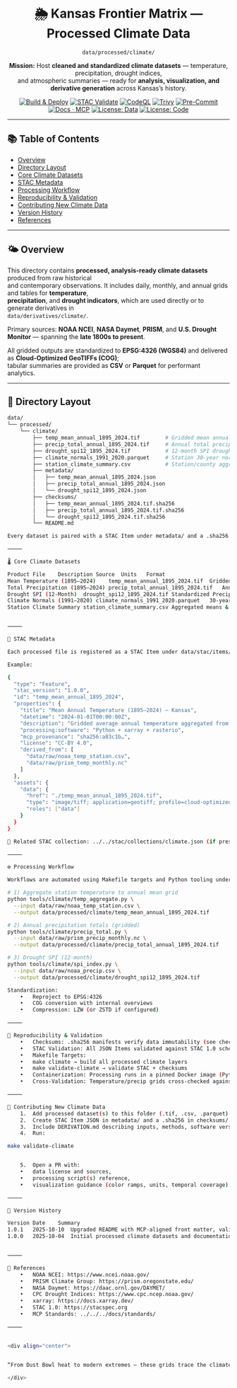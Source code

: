 <div align="center">

# 🌦️ Kansas Frontier Matrix — Processed Climate Data  
`data/processed/climate/`

**Mission:** Host **cleaned and standardized climate datasets** — temperature, precipitation, drought indices,  
and atmospheric summaries — ready for **analysis, visualization, and derivative generation** across Kansas’s history.

[![Build & Deploy](https://github.com/bartytime4life/Kansas-Frontier-Matrix/actions/workflows/site.yml/badge.svg)](../../../.github/workflows/site.yml)
[![STAC Validate](https://github.com/bartytime4life/Kansas-Frontier-Matrix/actions/workflows/stac-validate.yml/badge.svg)](../../../.github/workflows/stac-validate.yml)
[![CodeQL](https://github.com/bartytime4life/Kansas-Frontier-Matrix/actions/workflows/codeql.yml/badge.svg)](../../../.github/workflows/codeql.yml)
[![Trivy](https://github.com/bartytime4life/Kansas-Frontier-Matrix/actions/workflows/trivy.yml/badge.svg)](../../../.github/workflows/trivy.yml)
[![Pre-Commit](https://github.com/bartytime4life/Kansas-Frontier-Matrix/actions/workflows/pre-commit.yml/badge.svg)](../../../.github/workflows/pre-commit.yml)
[![Docs · MCP](https://img.shields.io/badge/Docs-MCP-blue)](../../../docs/)
[![License: Data](https://img.shields.io/badge/License-CC--BY%204.0-green)](../../../LICENSE)
[![License: Code](https://img.shields.io/badge/License-MIT-yellow)](../../../LICENSE)

</div>

---

## 📚 Table of Contents
- [Overview](#overview)
- [Directory Layout](#directory-layout)
- [Core Climate Datasets](#core-climate-datasets)
- [STAC Metadata](#stac-metadata)
- [Processing Workflow](#processing-workflow)
- [Reproducibility & Validation](#reproducibility--validation)
- [Contributing New Climate Data](#contributing-new-climate-data)
- [Version History](#version-history)
- [References](#references)

---

## 🌤️ Overview

This directory contains **processed, analysis-ready climate datasets** produced from raw historical  
and contemporary observations. It includes daily, monthly, and annual grids and tables for **temperature**,  
**precipitation**, and **drought indicators**, which are used directly or to generate derivatives in  
`data/derivatives/climate/`.

Primary sources: **NOAA NCEI**, **NASA Daymet**, **PRISM**, and **U.S. Drought Monitor** — spanning the **late 1800s to present**.

All gridded outputs are standardized to **EPSG:4326 (WGS84)** and delivered as **Cloud-Optimized GeoTIFFs (COG)**;  
tabular summaries are provided as **CSV** or **Parquet** for performant analytics.

---

## 🧱 Directory Layout

```bash
data/
└── processed/
    └── climate/
        ├── temp_mean_annual_1895_2024.tif        # Gridded mean annual temperature (°C)
        ├── precip_total_annual_1895_2024.tif     # Annual total precipitation (mm)
        ├── drought_spi12_1895_2024.tif           # 12-month SPI drought index (unitless)
        ├── climate_normals_1991_2020.parquet     # Station 30-year normals
        ├── station_climate_summary.csv           # Station/county aggregated stats
        ├── metadata/
        │   ├── temp_mean_annual_1895_2024.json
        │   ├── precip_total_annual_1895_2024.json
        │   └── drought_spi12_1895_2024.json
        ├── checksums/
        │   ├── temp_mean_annual_1895_2024.tif.sha256
        │   ├── precip_total_annual_1895_2024.tif.sha256
        │   └── drought_spi12_1895_2024.tif.sha256
        └── README.md

Every dataset is paired with a STAC Item under metadata/ and a .sha256 checksum under checksums/.

⸻

🌡️ Core Climate Datasets

Product	File	Description	Source	Units	Format
Mean Temperature (1895–2024)	temp_mean_annual_1895_2024.tif	Gridded mean annual temperature across Kansas	NOAA NCEI · PRISM	°C	GeoTIFF (COG)
Total Precipitation (1895–2024)	precip_total_annual_1895_2024.tif	Annual precipitation sums interpolated from stations	NOAA NCEI · Daymet	mm	GeoTIFF (COG)
Drought SPI (12-Month)	drought_spi12_1895_2024.tif	Standardized Precipitation Index (12-month accumulation)	NOAA CPC	index	GeoTIFF (COG)
Climate Normals (1991–2020)	climate_normals_1991_2020.parquet	30-year temperature & precipitation normals per station	NOAA NCEI	°C, mm	Parquet
Station Climate Summary	station_climate_summary.csv	Aggregated means & extremes by county/station	Derived	°C, mm	CSV


⸻

🧩 STAC Metadata

Each processed file is registered as a STAC Item under data/stac/items/climate_* with full lineage.

Example:

{
  "type": "Feature",
  "stac_version": "1.0.0",
  "id": "temp_mean_annual_1895_2024",
  "properties": {
    "title": "Mean Annual Temperature (1895–2024) – Kansas",
    "datetime": "2024-01-01T00:00:00Z",
    "description": "Gridded average annual temperature aggregated from NOAA NCEI and PRISM datasets; baseline 1991–2020.",
    "processing:software": "Python + xarray + rasterio",
    "mcp_provenance": "sha256:a83c1b…",
    "license": "CC-BY 4.0",
    "derived_from": [
      "data/raw/noaa_temp_station.csv",
      "data/raw/prism_temp_monthly.nc"
    ]
  },
  "assets": {
    "data": {
      "href": "./temp_mean_annual_1895_2024.tif",
      "type": "image/tiff; application=geotiff; profile=cloud-optimized",
      "roles": ["data"]
    }
  }
}

🔗 Related STAC collection: ../../stac/collections/climate.json (if present).

⸻

⚙️ Processing Workflow

Workflows are automated using Makefile targets and Python tooling under tools/climate/, leveraging xarray, rasterio, and NumPy.

# 1) Aggregate station temperature to annual mean grid
python tools/climate/temp_aggregate.py \
  --input data/raw/noaa_temp_station.csv \
  --output data/processed/climate/temp_mean_annual_1895_2024.tif

# 2) Annual precipitation totals (gridded)
python tools/climate/precip_total.py \
  --input data/raw/prism_precip_monthly.nc \
  --output data/processed/climate/precip_total_annual_1895_2024.tif

# 3) Drought SPI (12-month)
python tools/climate/spi_index.py \
  --input data/raw/noaa_precip.csv \
  --output data/processed/climate/drought_spi12_1895_2024.tif

Standardization:
	•	Reproject to EPSG:4326
	•	COG conversion with internal overviews
	•	Compression: LZW (or ZSTD if configured)

⸻

🔁 Reproducibility & Validation
	•	Checksums: .sha256 manifests verify data immutability (see checksums/).
	•	STAC Validation: All JSON Items validated against STAC 1.0 schema in CI.
	•	Makefile Targets:
	•	make climate → build all processed climate layers
	•	make validate-climate → validate STAC + checksums
	•	Containerization: Processing runs in a pinned Docker image (Python + GDAL + xarray).
	•	Cross-Validation: Temperature/precip grids cross-checked against NCEI/Daymet baselines for sanity.

⸻

🧠 Contributing New Climate Data
	1.	Add processed dataset(s) to this folder (.tif, .csv, .parquet).
	2.	Create STAC Item JSON in metadata/ and a .sha256 in checksums/.
	3.	Include DERIVATION.md describing inputs, methods, software versions, and baseline periods.
	4.	Run:

make validate-climate


	5.	Open a PR with:
	•	data license and sources,
	•	processing script(s) reference,
	•	visualization guidance (color ramps, units, temporal coverage).

⸻

📅 Version History

Version	Date	Summary
1.0.1	2025-10-10	Upgraded README with MCP-aligned front matter, validation targets, and containerization notes.
1.0.0	2025-10-04	Initial processed climate datasets and documentation.


⸻

📖 References
	•	NOAA NCEI: https://www.ncei.noaa.gov/
	•	PRISM Climate Group: https://prism.oregonstate.edu/
	•	NASA Daymet: https://daac.ornl.gov/DAYMET/
	•	CPC Drought Indices: https://www.cpc.ncep.noaa.gov/
	•	xarray: https://docs.xarray.dev/
	•	STAC 1.0: https://stacspec.org
	•	MCP Standards: ../../../docs/standards/

⸻


<div align="center">


“From Dust Bowl heat to modern extremes — these grids trace the climate pulse of the Kansas plains.”

</div>
```